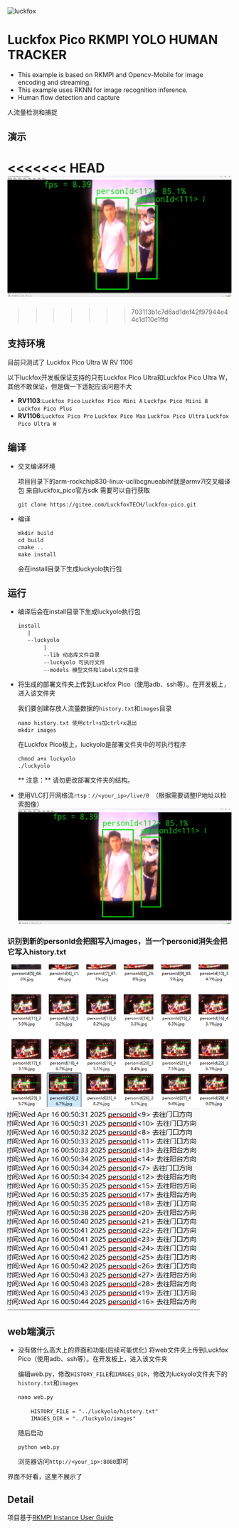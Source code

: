 ![luckfox](https://github.com/LuckfoxTECH/luckfox-pico/assets/144299491/cec5c4a5-22b9-4a9a-abb1-704b11651e88)
# Luckfox Pico RKMPI YOLO HUMAN TRACKER

+ This example is based on RKMPI and Opencv-Mobile for image encoding and streaming.
+ This example uses RKNN for image recognition inference.
+ Human flow detection and capture

人流量检测和捕捉

## 演示
<<<<<<< HEAD
![image](images/zhouze.png)
=======

>>>>>>> 703113b1c7d6ad1def42f97944e44c1d110e1ffd

## 支持环境

目前只测试了 Luckfox Pico Ultra W RV 1106

以下luckfox开发板保证支持的只有Luckfox Pico Ultra和Luckfox Pico Ultra W，其他不敢保证，但是做一下适配应该问题不大
+ **RV1103**:`Luckfox Pico` `Luckfox Pico Mini A` `Luckfpx Pico Miini B` `Luckfox Pico Plus`
+ **RV1106**:`Luckfox Pico Pro` `Luckfox Pico Max` `Luckfox Pico Ultra` `Luckfox Pico Ultra W`

## 编译
+ 交叉编译环境

    项目目录下的arm-rockchip830-linux-uclibcgnueabihf就是armv7l交叉编译包
    来自luckfox_pico官方sdk
    需要可以自行获取
    ```
    git clone https://gitee.com/LuckfoxTECH/luckfox-pico.git
    ```
+ 编译
    ```
    mkdir build
    cd build
    cmake ..
    make install
    ```
    会在install目录下生成luckyolo执行包

## 运行
+  编译后会在install目录下生成luckyolo执行包
    ```
    install
       |
       --luckyolo
            |
            --lib 动态库文件目录
            --luckyolo 可执行文件
            --models 模型文件和labels文件目录
    ```
+ 将生成的部署文件夹上传到Luckfox Pico（使用adb、ssh等）。在开发板上，进入该文件夹

    我们要创建存放人流量数据的`history.txt`和`images`目录
    ```
    nano history.txt 使用ctrl+s加ctrl+x退出
    mkdir images
    ```
    在Luckfox Pico板上，luckyolo是部署文件夹中的可执行程序
    ```
    chmod a+x luckyolo
    ./luckyolo
    ```
    ** 注意：** 请勿更改部署文件夹的结构。
+ 使用VLC打开网络流`rtsp：//<your_ip>/live/0 `（根据需要调整IP地址以检索图像）
![image](images/zhouze.png)



### 识别到新的personId会把图写入images，当一个personid消失会把它写入history.txt

![image](images/images.png)
![image](images/history.png)

## web端演示

+ 没有做什么高大上的界面和功能(后续可能优化)
    将web文件夹上传到Luckfox Pico（使用adb、ssh等）。在开发板上，进入该文件夹
    
    编辑web.py，修改`HISTORY_FILE`和`IMAGES_DIR`，修改为luckyolo文件夹下的`history.txt`和`images`
    ```
    nano web.py

        HISTORY_FILE = "../luckyolo/history.txt"
        IMAGES_DIR = "../luckyolo/images"

    ```
    随后启动
    ```
    python web.py
    ```
    浏览器访问`http://<your_ip>:8080`即可

界面不好看，这里不展示了


## Detail
项目基于[RKMPI Instance User Guide](https://wiki.luckfox.com/Luckfox-Pico/Luckfox-Pico-RV1106/Luckfox-Pico-Ultra-W/Luckfox-Pico-GPIO/RKMPI-example)
